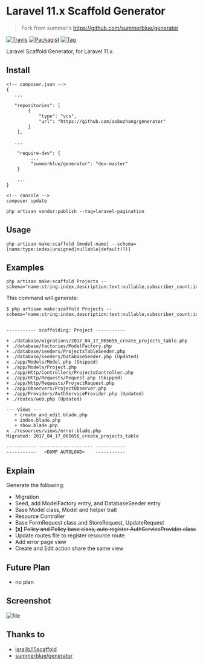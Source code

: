# Laravel 11.x Scaffold Generator

> Fork from summer's https://github.com/summerblue/generator


[![Travis](https://img.shields.io/travis/aobozhang/generator.svg?style=flat-square)](https://github.com/aobozhang/generator)
[![Packagist](https://img.shields.io/packagist/dt/aobozhang/generator.svg?style=flat-square)](https://packagist.org/packages/aobozhang/generator)
[![Tag](https://img.shields.io/github/tag/aobozhang/generator.svg)](https://github.com/aobozhang/generator/tags)

Laravel Scaffold Generator, for Laravel 11.x.

## Install

```
<!-- composer.json -->
{
   ...

   "repositories": [
        {
            "type": "vcs",
            "url": "https://github.com/aobozhang/generator"
        }
    ],
   
   ...

    "require-dev": {
         ...
         "summerblue/generator": "dev-master"
    }
    
    ...
}

```

```
<!-- console -->
composer update

php artisan vendor:publish --tag=laravel-pagination
```

## Usage
```
php artisan make:scaffold [model-name] --schema=[name:type:index|unsigned|nullable|default(?)]
```

## Examples
```
php artisan make:scaffold Projects --schema="name:string:index,description:text:nullable,subscriber_count:integer:unsigned:default(0)"
```

This command will generate:

```
$ php artisan make:scaffold Projects --schema="name:string:index,description:text:nullable,subscriber_count:integer:unsigned:default(0)"


----------- scaffolding: Project -----------

+ ./database/migrations/2017_04_17_065656_create_projects_table.php
+ ./database/factories/ModelFactory.php
+ ./database/seeders/ProjectsTableSeeder.php
+ ./database/seeders/DatabaseSeeder.php (Updated)
x ./app/Models/Model.php (Skipped)
+ ./app/Models/Project.php
+ ./app/Http/Controllers/ProjectsController.php
x ./app/Http/Requests/Request.php (Skipped)
+ ./app/Http/Requests/ProjectRequest.php
+ ./app/Observers/ProjectObserver.php
+ ./app/Providers/AuthServiceProvider.php (Updated)
+ ./routes/web.php (Updated)

--- Views ---
   + create_and_edit.blade.php
   + index.blade.php
   + show.blade.php
x ./resources/views/error.blade.php
Migrated: 2017_04_17_065656_create_projects_table

----------- -------------------- -----------
-----------   >DUMP AUTOLOAD<    -----------
```

## Explain

Generate the following:

- Migration
- Seed, add ModelFactory entry, and DatabaseSeeder entry
- Base Model class, Model and helper trait
- Resource Controller
- Base FormRequest class and StoreRequest, UpdateRequest
- **[x]** ~~Policy and Policy base class, auto register AuthServiceProvider class~~
- Update routes file to register resource route
- Add error page view
- Create and Edit action share the same view

## Future Plan

- no plan

## Screenshot

![file](https://cloud.githubusercontent.com/assets/324764/22488519/7466a638-e84d-11e6-8201-99ad377d6270.png)

## Thanks to
- [laralib/l5scaffold](https://github.com/laralib/l5scaffold)
- [summerblue/generator](https://github.com/summerblue/generator)
